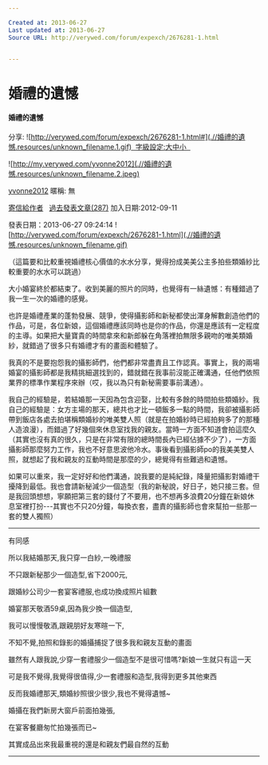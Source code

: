 ```yaml
---

Created at: 2013-06-27
Last updated at: 2013-06-27
Source URL: http://verywed.com/forum/expexch/2676281-1.html


---
```


# 婚禮的遺憾


#### 婚禮的遺憾

分享: ![http://verywed.com/forum/expexch/2676281-1.html#](.//婚禮的遺憾.resources/unknown_filename.1.gif)  字級設定:大中小  

![http://my.verywed.com/yvonne2012](.//婚禮的遺憾.resources/unknown_filename.2.jpeg)

[yvonne2012](http://my.verywed.com/yvonne2012) 暱稱: 無

[寄信給作者](http://verywed.com/mailBox/newMailBox.php?MEM_ID=559761)   [過去發表文章(287)](http://verywed.com/forum/userThread/member/559761) 加入日期:2012-09-11

發表日期：2013-06-27 09:24:14 ![http://verywed.com/forum/expexch/2676281-1.html](.//婚禮的遺憾.resources/unknown_filename.gif)

（這篇要和比較重視婚禮核心價值的水水分享，覺得扮成美美公主多拍些類婚紗比較重要的水水可以跳過）

大小婚宴終於都結束了。收到美麗的照片的同時，也覺得有一絲遺憾：有種錯過了我一生一次的婚禮的感覺。

也許是婚禮產業的蓬勃發展、競爭，使得攝影師和新秘都使出渾身解數創造他們的作品，可是，各位新娘，這個婚禮應該同時也是你的作品，你還是應該有一定程度的主導。如果把大量寶貴的時間拿來和新郎躲在角落裡拍無限多親吻的唯美類婚紗，就錯過了很多只有婚禮才有的畫面和體驗了。

我真的不是要抱怨我的攝影師們，他們都非常盡責且工作認真。事實上，我的兩場婚宴的攝影師都是我精挑細選找到的，錯就錯在我事前沒能正確溝通，任他們依照業界的標準作業程序來辦（哎，我以為只有新秘需要事前溝通）。

我自己的經驗是，若結婚那一天因為包含迎娶，比較有多餘的時間拍些類婚紗。我自己的經驗是：女方主場的那天，總共也才比一頓飯多一點的時間，我卻被攝影師帶到飯店各處去拍堪稱類婚紗的唯美雙人照（就是在拍婚紗時已經拍夠多了的那種人造浪漫），而錯過了好幾個來休息室找我的親友。當時一方面不知道會拍這麼久（其實也沒有真的很久，只是在非常有限的總時間長內已經佔據不少了），一方面攝影師那麼努力工作，我也不好意思波他冷水。事後看到攝影師po的我美美雙人照，就想起了我和親友的互動時間是那麼的少，總覺得有些難過和遺憾。

如果可以重來，我一定好好和他們溝通，說我要的是純紀錄，降量把攝影對婚禮干擾降到最低。我也會請新秘減少一個造型（我的新秘說，好日子，她只接三套。但是我回頭想想，寧願把第三套的錢付了不要用，也不想再多浪費20分鐘在新娘休息室裡打扮---其實也不只20分鐘，每換衣套，盡責的攝影師也會來幫拍一些那一套的雙人獨照）

* * *

有同感

所以我結婚那天,我只穿一白紗,一晚禮服

不只跟新秘那少一個造型,省下2000元,

跟婚紗公司少一套宴客禮服,也成功換成照片組數

婚宴那天敬酒59桌,因為我少換一個造型,

我可以慢慢敬酒,跟親朋好友寒暄一下,

不知不覺,拍照和錄影的婚攝捕捉了很多我和親友互動的畫面

雖然有人跟我說,少穿一套禮服少一個造型不是很可惜嗎?新娘一生就只有這一天

可是我不覺得,我覺得很值得,少一套禮服和造型,我得到更多其他東西

反而我婚禮那天,類婚紗照很少很少,我也不覺得遺憾~

婚攝在我們新房大窗戶前面拍幾張,

在宴客餐廳匆忙拍幾張而已~

其實成品出來我最重視的還是和親友們最自然的互動

* * *

